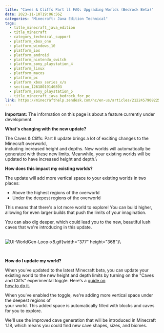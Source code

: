 ```yaml
---
title: "Caves & Cliffs Part ll FAQ: Upgrading Worlds (Bedrock Beta)"
date: 2023-11-10T19:06:56Z
categories: "Minecraft: Java Edition Technical"
tags:
  - title_minecraft_java_edition
  - title_minecraft
  - category_technical_support
  - platform_xbox_one
  - platform_windows_10
  - platform_ios
  - platform_android
  - platform_nintendo_switch
  - platform_sony_playstation_4
  - platform_linux
  - platform_macos
  - platform_pc
  - platform_xbox_series_x/s
  - section_12618019146893
  - platform_sony_playstation_5
  - title_minecraft_java_bedrock_for_pc
link: https://minecrafthelp.zendesk.com/hc/en-us/articles/21224579082253-Caves-Cliffs-Part-ll-FAQ-Upgrading-Worlds-Bedrock-Beta-
---
```


**Important:** The information on this page is about a feature currently under development.

**What's changing with the new update?**

The Caves & Cliffs: Part II update brings a lot of exciting changes to the Minecraft overworld, \
including increased height and depths. New worlds will automatically be generated with these new limits. Meanwhile, your existing worlds will be updated to have increased height and depth.\

**How does this impact my existing worlds?**

The update will add more vertical space to your existing worlds in two places:

-   Above the highest regions of the overworld
-   Under the deepest regions of the overworld

This means that there's a lot more world to explore! You can build higher, allowing for even larger builds that push the limits of your imagination.

You can also dig deeper, which could lead you to the new, beautiful lush caves that we're introducing in this update.

\
![UI-WorldGen-Loop-x8.gif](https://minecrafthelp.zendesk.com/hc/article_attachments/21224611604109){width="377" height="368"}\

 

**How do I update my world?**

When you've updated to the latest Minecraft beta, you can update your existing world to the new height and depth limits by turning on the "Caves and Cliffs" experimental toggle. Here's a [guide on](https://feedback.minecraft.net/hc/en-us/articles/4402614714509-Caves-Cliffs-Experimental-Features-Toggle-for-Minecraft-Bedrock-Edition) \
[how to do it](https://feedback.minecraft.net/hc/en-us/articles/4402614714509-Caves-Cliffs-Experimental-Features-Toggle-for-Minecraft-Bedrock-Edition).

When you've enabled the toggle, we're adding more vertical space under the deepest regions of\
your world. This added space is automatically filled with blocks and caves for you to explore.

We'll use the improved cave generation that will be introduced in Minecraft 1.18, which means you could find new cave shapes, sizes, and biomes.
